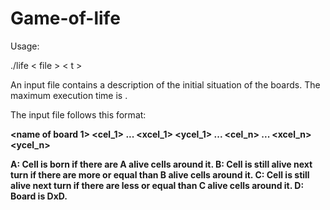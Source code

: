 # Game-of-life

Usage:

./life < file > < t >
  
An input file <file> contains a description of the initial situation of the boards. The maximum execution time is <t>.
  
The input file follows this format:
 
<number of boards> <A> <B> <C> <D>
<name of board 1> <cel_1> <x1> <y1> <x2> <y2> ... <xcel_1> <ycel_1>
...
<name of board n> <cel_n> <x1> <y1> <x2> <y2> ... <xcel_n> <ycel_n>
  
  A: Cell is born if there are A alive cells around it.
  B: Cell is still alive next turn if there are more or equal than B alive cells around it.
  C: Cell is still alive next turn if there are less or equal than C alive cells around it.
  D: Board is DxD.
